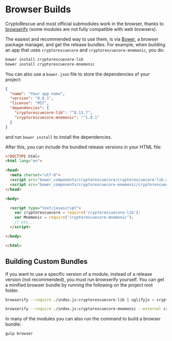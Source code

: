 # Browser Builds
CryptoRescue and most official submodules work in the browser, thanks to [browserify](http://browserify.org/) (some modules are not fully compatible with web browsers).

The easiest and recommended way to use them, is via [Bower](http://bower.io/), a browser package manager, and get the release bundles. For example, when building an app that uses `cryptorescuecore` and `cryptorescuecore-mnemonic`, you do:

```sh
bower install cryptorescuecore-lib
bower install cryptorescuecore-mnemonic
```

You can also use a `bower.json` file to store the dependencies of your project:

```json
{
  "name": "Your app name",
  "version": "0.0.1",
  "license": "MIT",
  "dependencies": {
    "cryptorescuecore-lib": "^0.13.7",
    "cryptorescuecore-mnemonic": "^1.0.1"
  }
}
```

and run `bower install` to install the dependencies.

After this, you can include the bundled release versions in your HTML file:

```html
<!DOCTYPE html>
<html lang="en">

<head>
  <meta charset="utf-8">
  <script src="bower_components/cryptorescuecore/cryptorescuecore-lib.min.js"></script>
  <script src="bower_components/cryptorescuecore-mnemonic/cryptorescuecore-mnemonic.min.js"></script>
</head>

<body>

  <script type="text/javascript">
    var cryptorescuecore = require('cryptorescuecore-lib');
    var Mnemonic = require('cryptorescuecore-mnemonic');
    // etc...
  </script>

</body>

</html>
```

## Building Custom Bundles
If you want to use a specific version of a module, instead of a release version (not recommended), you must run browserify yourself.  You can get a minified browser bundle by running the following on the project root folder.

```sh
browserify --require ./index.js:cryptorescuecore-lib | uglifyjs > cryptorescuecore-lib.min.js
```

```sh
browserify --require ./index.js:cryptorescuecore-mnemonic --external cryptorescuecore-lib | uglifyjs > cryptorescuecore-mnemonic.min.js
```

In many of the modules you can also run the command to build a browser bundle:
```sh
gulp browser
```
